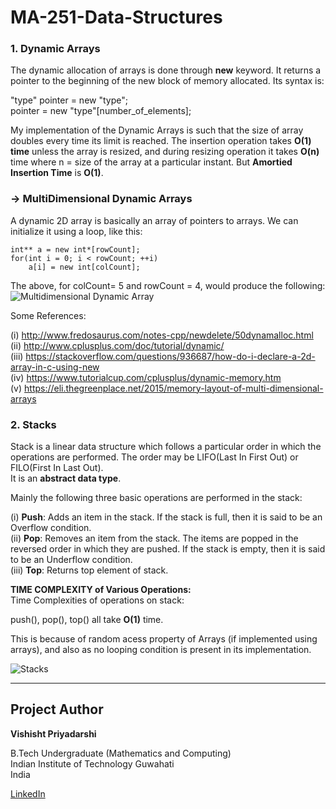 # MA-251-Data-Structures

### 1. Dynamic Arrays
The dynamic allocation of arrays is done through **new** keyword.
It returns a pointer to the beginning of the new block of memory allocated. Its syntax is: 

"type" pointer = new "type";  
pointer = new  "type"[number_of_elements];
  
  
My implementation of the Dynamic Arrays is such that the size of array doubles every time its limit is reached. The insertion operation takes **O(1) time** unless the array is resized, and during resizing operation it takes **O(n)** time where n = size of the array at a particular instant. But **Amortied Insertion Time** is **O(1)**.

### -> MultiDimensional Dynamic Arrays   
A dynamic 2D array is basically an array of pointers to arrays. We can initialize it using a loop, like this:   
```
int** a = new int*[rowCount];
for(int i = 0; i < rowCount; ++i)
    a[i] = new int[colCount];

```   
The above, for colCount= 5 and rowCount = 4, would produce the following:   
![Multidimensional Dynamic Array](https://i.stack.imgur.com/M75kn.png)   


Some References:

(i)   http://www.fredosaurus.com/notes-cpp/newdelete/50dynamalloc.html   
(ii)  http://www.cplusplus.com/doc/tutorial/dynamic/   
(iii) https://stackoverflow.com/questions/936687/how-do-i-declare-a-2d-array-in-c-using-new   
(iv)  https://www.tutorialcup.com/cplusplus/dynamic-memory.htm   
(v)   https://eli.thegreenplace.net/2015/memory-layout-of-multi-dimensional-arrays   


### 2. Stacks   
Stack is a linear data structure which follows a particular order in which the operations are performed. The order may be LIFO(Last In First Out) or FILO(First In Last Out).   
It is an **abstract data type**.   

Mainly the following three basic operations are performed in the stack:

(i) **Push**: Adds an item in the stack. If the stack is full, then it is said to be an Overflow condition.   
(ii) **Pop**: Removes an item from the stack. The items are popped in the reversed order in which they are pushed. If the stack is empty, then it is said to be an Underflow condition.   
(iii) **Top**: Returns top element of stack.

**TIME COMPLEXITY of Various Operations:**   
Time Complexities of operations on stack:

push(), pop(), top() all take **O(1)** time.  

This is because of random acess property of Arrays (if implemented using arrays), and also as no looping condition is present in its implementation.      

![Stacks](http://underthepressure.net/wp-content/uploads/2018/05/stack_representation-300x207.jpg)

* * *
## Project Author  

**Vishisht Priyadarshi**  

B.Tech Undergraduate (Mathematics and Computing)  
Indian Institute of Technology Guwahati  
India

[LinkedIn](https://www.linkedin.com/in/vishisht-priyadarshi-34068b179?fbclid=IwAR2gKntA7S027YRocf9gXuaoQS_g7tm8vTGjNJColC99v4UkZN4d9s6YhWw)
